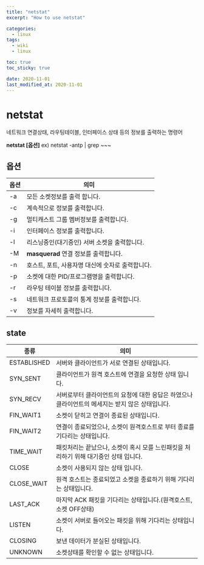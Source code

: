```yaml
---
title: "netstat"
excerpt: "How to use netstat"

categories:
  - linux
tags:
  - wiki
  - linux

toc: true
toc_sticky: true

date: 2020-11-01
last_modified_at: 2020-11-01
---
```


# netstat

네트워크 연결상태, 라우팅테이블, 인터페이스 상태 등의 정보를 출력하는 명령어

**netstat [옵션]**
ex) netstat -antp | grep ~~~



## 옵션

| 옵션 | 의미                                             |
| ---- | ------------------------------------------------ |
| -a   | 모든 소켓정보를 출력 합니다.                     |
| -c   | 계속적으로 정보를 출력합니다.                    |
| -g   | 멀티캐스트 그룹 멤버정보를 출력합니다.           |
| -i   | 인터페이스 정보를 출력합니다.                    |
| -l   | 리스닝중인(대기중인) 서버 소켓을 출력합니다.     |
| -M   | **masquerad** 연결 정보를 출력합니다.            |
| -n   | 호스트, 포트, 사용자명 대신에 숫자로 출력합니다. |
| -p   | 소켓에 대한 PID/프로그램명을 출력합니다.         |
| -r   | 라우팅 테이블 정보를 출력합니다.                 |
| -s   | 네트워크 프로토콜의 통계 정보를 출력합니다.      |
| -v   | 정보를 자세히 출력합니다.                        |



## state

| 종류        | 의미                                                         |
| ----------- | ------------------------------------------------------------ |
| ESTABLISHED | 서버와 클라이언트가 서로 연결된 상태입니다.                  |
| SYN_SENT    | 클라이언트가 원격 호스트에 연결을 요청한 상태 입니다.        |
| SYN_RECV    | 서버로부터 클라이언트의 요청에 대한 응답은 하였으나 클라이언트의 메세지는 받지 않은 상태입니다. |
| FIN_WAIT1   | 소켓이 닫히고 연결이 종료된 상태입니다.                      |
| FIN_WAIT2   | 연결이 종료되었으나, 소켓이 원격호스트로 부터 종료를 기다리는 상태입니다. |
| TIME_WAIT   | 패킷처리는 끝났으나, 소켓이 혹시 모를 느린패킷을 처리하기 위해 대기중인 상태 입니다. |
| CLOSE       | 소켓이 사용되지 않는 상태 입니다.                            |
| CLOSE_WAIT  | 원격 호스트는 종료되었고 소켓을 종료하기 위해 기다리는 상태입니다. |
| LAST_ACK    | 마지막 ACK 패킷을 기다리는 상태입니다.(원격호스트, 소켓 OFF상태) |
| LISTEN      | 소켓이 서버로 들어오는 패킷을 위해 기다리는 상태입니다.      |
| CLOSING     | 보낸 데이터가 분실된 상태입니다.                             |
| UNKNOWN     | 소켓상태를 확인할 수 없는 상태입니다.                        |

<!--stackedit_data:
eyJoaXN0b3J5IjpbLTE2ODEwMTE5NzVdfQ==
-->